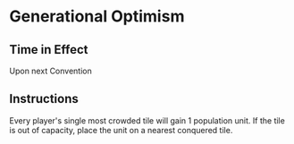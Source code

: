 # Generational Optimism

## Time in Effect

Upon next Convention

## Instructions

Every player's single most crowded tile will gain 1 population unit.  If the tile is out of capacity, place the unit on a nearest conquered tile.
